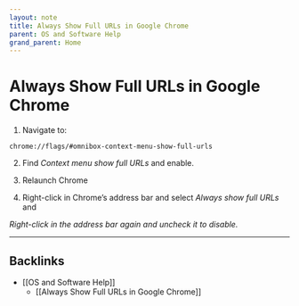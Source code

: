 ```yaml
---
layout: note
title: Always Show Full URLs in Google Chrome
parent: OS and Software Help
grand_parent: Home
---
```


# Always Show Full URLs in Google Chrome

1. Navigate to:

```
chrome://flags/#omnibox-context-menu-show-full-urls
```

2. Find _Context menu show full URLs_ and enable.

3. Relaunch Chrome

4. Right-click in Chrome’s address bar and select _Always show full URLs_ and

_Right-click in the address bar again and uncheck it to disable._

---
## Backlinks
* [[OS and Software Help]]
	* [[Always Show Full URLs in Google Chrome]]

